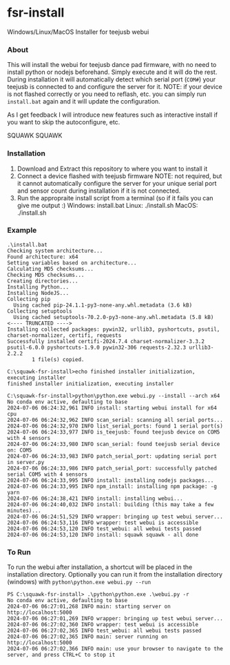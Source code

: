 # fsr-install
Windows/Linux/MacOS Installer for teejusb webui

### About
This will install the webui for teejusb dance pad firmware, with no need to install python or nodejs beforehand. Simply execute and it will do the rest.
During installation it will automatically detect which serial port (`COM#`) your teejusb is connected to and configure the server for it.
NOTE: if your device is not flashed correctly or you need to reflash, etc. you can simply run `install.bat` again and it will update the configuration.

As I get feedback I will introduce new features such as interactive install if you want to skip the autoconfigure, etc.

SQUAWK SQUAWK

### Installation
1) Download and Extract this repository to where you want to install it
2) Connect a device flashed with teejusb firmware
   NOTE: not required, but it cannot automatically configure the server for your unique serial port and sensor count during installation if it is not connected.
2) Run the appropraite install script from a terminal (so if it fails you can give me output :)
   Windows: install.bat
   Linux: ./install.sh
   MacOS: ./install.sh

### Example
```
.\install.bat
Checking system architecture...
Found architecture: x64                                                                                                 
Setting variables based on architecture...                                                                              
Calculating MD5 checksums...                                                                                            
Checking MD5 checksums...                                                                                               
Creating directories...                                                                                                 
Installing Python...
Installing NodeJS...
Collecting pip
  Using cached pip-24.1.1-py3-none-any.whl.metadata (3.6 kB)
Collecting setuptools
  Using cached setuptools-70.2.0-py3-none-any.whl.metadata (5.8 kB)
<---- TRUNCATED ---->
Installing collected packages: pywin32, urllib3, pyshortcuts, psutil, charset-normalizer, certifi, requests
Successfully installed certifi-2024.7.4 charset-normalizer-3.3.2 psutil-6.0.0 pyshortcuts-1.9.0 pywin32-306 requests-2.32.3 urllib3-2.2.2
        1 file(s) copied.

C:\squawk-fsr-install>echo finished installer initialization, executing installer
finished installer initialization, executing installer

C:\squawk-fsr-install>python\python.exe webui.py --install --arch x64
No conda env active, defaulting to base
2024-07-06 06:24:32,961 INFO install: starting webui install for x64 cpu
2024-07-06 06:24:32,962 INFO scan_serial: scanning all serial ports...
2024-07-06 06:24:32,970 INFO list_serial_ports: found 1 serial port(s)
2024-07-06 06:24:33,977 INFO is_teejusb: found teejusb device on COM5 with 4 sensors
2024-07-06 06:24:33,980 INFO scan_serial: found teejusb serial device on: COM5
2024-07-06 06:24:33,983 INFO patch_serial_port: updating serial port in server.py
2024-07-06 06:24:33,986 INFO patch_serial_port: successfully patched serial COM5 with 4 sensors
2024-07-06 06:24:33,995 INFO install: installing nodejs packages...
2024-07-06 06:24:33,995 INFO npm_install: installing npm package: -g yarn
2024-07-06 06:24:38,421 INFO install: installing webui...
2024-07-06 06:24:40,032 INFO install: building (this may take a few minutes)...
2024-07-06 06:24:51,529 INFO wrapper: bringing up test webui server...
2024-07-06 06:24:53,116 INFO wrapper: test webui is accessible
2024-07-06 06:24:53,120 INFO test_webui: all webui tests passed
2024-07-06 06:24:53,120 INFO install: squawk squawk - all done
```

### To Run
To run the webui after installation, a shortcut will be placed in the installation directory.
Optionally you can run it from the installation directory (windows) with `python\python.exe webui.py --run`
```
PS C:\squawk-fsr-install> .\python\python.exe .\webui.py -r
No conda env active, defaulting to base
2024-07-06 06:27:01,268 INFO main: starting server on http://localhost:5000
2024-07-06 06:27:01,269 INFO wrapper: bringing up test webui server...
2024-07-06 06:27:02,360 INFO wrapper: test webui is accessible
2024-07-06 06:27:02,365 INFO test_webui: all webui tests passed
2024-07-06 06:27:02,365 INFO main: server running on http://localhost:5000
2024-07-06 06:27:02,366 INFO main: use your browser to navigate to the server, and press CTRL+C to stop it
```
